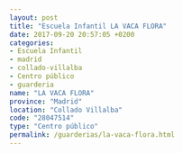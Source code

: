 ```yaml
---
layout: post
title: "Escuela Infantil LA VACA FLORA"
date: 2017-09-20 20:57:05 +0200
categories:
- Escuela Infantil
- madrid
- collado-villalba
- Centro público
- guarderia
name: "LA VACA FLORA"
province: "Madrid"
location: "Collado Villalba"
code: "28047514"
type: "Centro público"
permalink: /guarderias/la-vaca-flora.html
---
```

